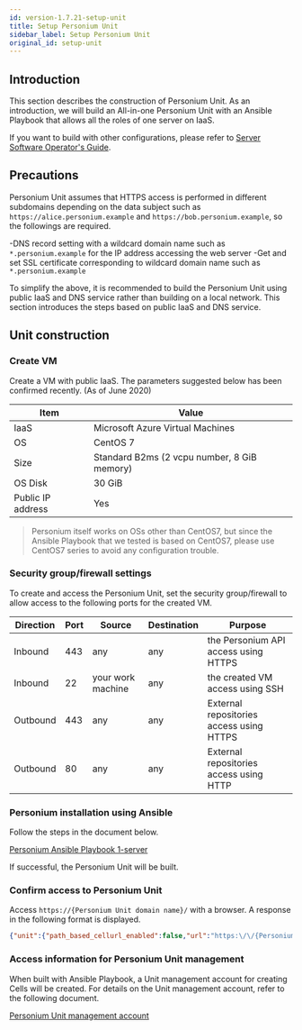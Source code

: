 ```yaml
---
id: version-1.7.21-setup-unit
title: Setup Personium Unit
sidebar_label: Setup Personium Unit
original_id: setup-unit
---
```


## Introduction

This section describes the construction of Personium Unit. As an introduction, we will build an All-in-one Personium Unit with an Ansible Playbook that allows all the roles of one server on IaaS.

If you want to build with other configurations, please refer to [Server Software Operator's Guide](../server-operator/README.md).

## Precautions

Personium Unit assumes that HTTPS access is performed in different subdomains depending on the data subject such as `https://alice.personium.example` and `https://bob.personium.example`, so the followings are required.

-DNS record setting with a wildcard domain name such as `*.personium.example` for the IP address accessing the web server
-Get and set SSL certificate corresponding to wildcard domain name such as `*.personium.example`

To simplify the above, it is recommended to build the Personium Unit using public IaaS and DNS service rather than building on a local network. This section introduces the steps based on public IaaS and DNS service.

## Unit construction

### Create VM

Create a VM with public IaaS. The parameters suggested below has been confirmed recently. (As of June 2020)

| Item | Value |
|----|----|
|IaaS|Microsoft Azure Virtual Machines|
|OS|CentOS 7|
| Size | Standard B2ms (2 vcpu number, 8 GiB memory) |
|OS Disk |30 GiB|
| Public IP address | Yes |

> Personium itself works on OSs other than CentOS7, but since the Ansible Playbook that we tested is based on CentOS7, please use CentOS7 series to avoid any configuration trouble.

### Security group/firewall settings

To create and access the Personium Unit, set the security group/firewall to allow access to the following ports for the created VM.

| Direction | Port | Source | Destination | Purpose |
|-----------|------|--------|-------------|---------|
| Inbound | 443 | any | any | the Personium API access using HTTPS |
| Inbound | 22 | your work machine | any | the created VM access using SSH |
| Outbound | 443 | any | any | External repositories access using HTTPS |
| Outbound | 80 | any | any | External repositories access using HTTP |

### Personium installation using Ansible

Follow the steps in the document below.

[Personium Ansible Playbook 1-server](https://github.com/personium/ansible/tree/develop/1-server_unit)

If successful, the Personium Unit will be built.

### Confirm access to Personium Unit

Access `https://{Personium Unit domain name}/` with a browser. A response in the following format is displayed.

```json
{"unit":{"path_based_cellurl_enabled":false,"url":"https:\/\/{Personium Unit domain name}\/"}}
```

### Access information for Personium Unit management

When built with Ansible Playbook, a Unit management account for creating Cells will be created. For details on the Unit management account, refer to the following document.

[Personium Unit management account](../server-operator/Confirm_environment_settings.md#personium-unit-management-account)
